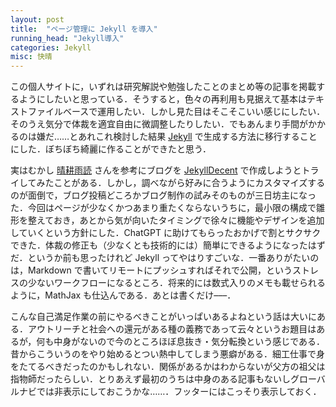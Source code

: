 ```yaml
---
layout: post
title:  "ページ管理に Jekyll を導入"
running_head: "Jekyll導入"
categories: Jekyll
misc: 快晴
---
```


この個人サイトに，いずれは研究解説や勉強したことのまとめ等の記事を掲載するようにしたいと思っている．そうすると，色々の再利用も見据えて基本はテキストファイルベースで運用したい．しかし見た目はそこそこいい感じにしたい．そのうえ気分で体裁を適宜自由に微調整したりしたい．でもあんまり手間がかかるのは嫌だ……とあれこれ検討した結果 [Jekyll](https://jekyllrb.com/) で生成する方法に移行することにした．ぼちぼち綺麗に作ることができたと思う．

実はむかし [晴耕雨読](https://tex2e.github.io/blog/) さんを参考にブログを [JekyllDecent](https://jwillmer.github.io/jekyllDecent/) で作成しようとトライしてみたことがある．しかし，調べながら好みに合うようにカスタマイズするのが面倒で，ブログ投稿どころかブログ制作の試みそのものが三日坊主になった．今回はページが少なくかつあまり重たくならないうちに，最小限の構成で雛形を整えておき，あとから気が向いたタイミングで徐々に機能やデザインを追加していくという方針にした．ChatGPT に助けてもらったおかげで割とサクサクできた．体裁の修正も（少なくとも技術的には）簡単にできるようになったはずだ．というか前も思ったけれど Jekyll ってやはりすごいな．一番ありがたいのは，Markdown で書いてリモートにプッシュすればそれで公開，というストレスの少ないワークフローになるところ．将来的には数式入りのメモも載せられるように，MathJax も仕込んである．あとは書くだけ–––．

こんな自己満足作業の前にやるべきことがいっぱいあるよねという話は大いにある．アウトリーチと社会への還元がある種の義務であって云々というお題目はあるが，何も中身がないので今のところほぼ息抜き・気分転換という感じである．昔からこういうのをやり始めるとつい熱中してしまう悪癖がある．細工仕事で身をたてるべきだったのかもしれない．関係があるかはわからないが父方の祖父は指物師だったらしい．とりあえず最初のうちは中身のある記事もないしグローバルナビでは非表示にしておこうかな……．フッターにはこっそり表示しておく．